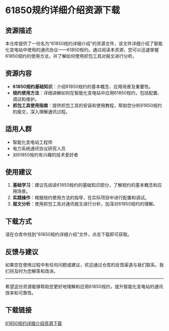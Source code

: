 # 61850规约详细介绍资源下载

## 资源描述

本仓库提供了一份名为“61850规约详细介绍”的资源文件，该文件详细介绍了智能化变电站中使用的通讯协议——61850规约。通过阅读本资源，您可以迅速掌握61850规约的使用方法，并了解如何使用抓包工具对报文进行分析。

## 资源内容

- **61850规约基础知识**：介绍61850规约的基本概念、应用场景及重要性。
- **规约使用方法**：详细讲解如何在智能化变电站中应用61850规约，包括配置、调试和维护。
- **抓包工具使用指南**：提供抓包工具的安装和使用教程，帮助您分析61850规约的报文，深入理解通讯过程。

## 适用人群

- 智能化变电站工程师
- 电力系统通讯协议研究人员
- 对61850规约有兴趣的技术爱好者

## 使用建议

1. **基础学习**：建议先阅读61850规约的基础知识部分，了解规约的基本概念和应用场景。
2. **实践操作**：根据规约使用方法的指导，在实际项目中进行配置和调试。
3. **报文分析**：使用抓包工具对通讯报文进行分析，加深对61850规约的理解。

## 下载方式

请在仓库中找到“61850规约详细介绍”文件，点击下载即可获取。

## 反馈与建议

如果您在使用过程中有任何问题或建议，欢迎通过仓库的反馈渠道与我们联系，我们将及时为您解答和改进。

---

希望这份资源能够帮助您更好地理解和应用61850规约，提升智能化变电站的通讯效率和可靠性。

## 下载链接

[61850规约详细介绍资源下载](https://pan.quark.cn/s/be3976b12926)